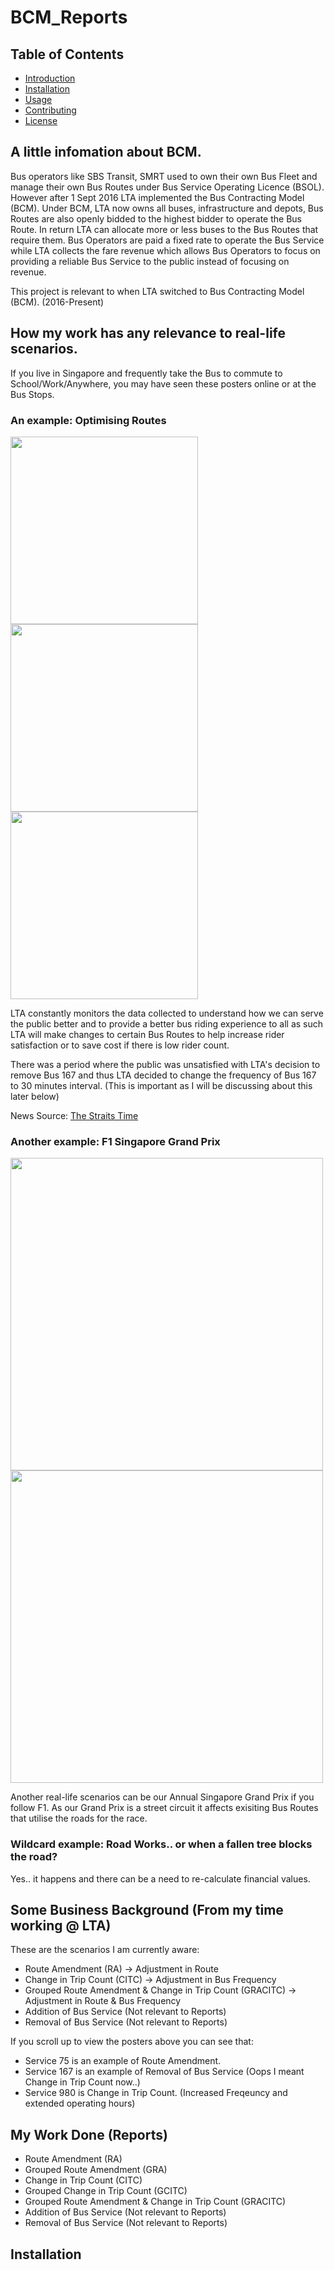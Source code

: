 # BCM_Reports
## Table of Contents
- [Introduction](#AlittleinfomationaboutBCM)
- [Installation](#installation)
- [Usage](#usage)
- [Contributing](#contributing)
- [License](#license)
  
## A little infomation about BCM.
Bus operators like SBS Transit, SMRT used to own their own Bus Fleet and manage their own Bus Routes under Bus Service Operating Licence (BSOL). However after 1 Sept 2016 LTA implemented the Bus Contracting Model (BCM). Under BCM, LTA now owns all buses, infrastructure and depots, Bus Routes are also openly bidded to the highest bidder to operate the Bus Route. In return LTA can allocate more or less buses to the Bus Routes that require them. Bus Operators are paid a fixed rate to operate the Bus Service while LTA collects the fare revenue which allows Bus Operators to focus on providing a reliable Bus Service to the public instead of focusing on revenue.

This project is relevant to when LTA switched to Bus Contracting Model (BCM). (2016-Present)

## How my work has any relevance to real-life scenarios.
If you live in Singapore and frequently take the Bus to commute to School/Work/Anywhere, you may have seen these posters online or at the Bus Stops.

### An example: Optimising Routes
<img src="https://github.com/caizhitan/BCM_Demo_Reports/assets/150103035/8c89d873-434d-450d-a8fe-ef099d774b11" width="300"> <img src="https://github.com/caizhitan/BCM_Demo_Reports/assets/150103035/5585bbaa-37ec-4a35-84e0-3d31ac42f03a" width="300"> <img src="https://github.com/caizhitan/BCM_Demo_Reports/assets/150103035/f1bee8a1-df05-4d3c-bded-73bbc244ed82" width="300">

LTA constantly monitors the data collected to understand how we can serve the public better and to provide a better bus riding experience to all as such LTA will make changes to certain Bus Routes to help increase rider satisfaction or to save cost if there is low rider count.

There was a period where the public was unsatisfied with LTA's decision to remove Bus 167 and thus LTA decided to change the frequency of Bus 167 to 30 minutes interval. (This is important as I will be discussing about this later below)

News Source: [The Straits Time](https://www.straitstimes.com/singapore/transport/lta-u-turns-on-decision-to-stop-bus-service-167-route-to-be-retained-with-30-minute-intervals)

### Another example: F1 Singapore Grand Prix 
<img src="https://github.com/caizhitan/BCM_Demo_Reports/assets/150103035/a6674b8c-201e-4b76-bea8-63afd4d7961c" width="500"> <img src="https://github.com/caizhitan/BCM_Demo_Reports/assets/150103035/737c80c1-9441-4085-9745-7df171d7e54c" width="500">

Another real-life scenarios can be our Annual Singapore Grand Prix if you follow F1. As our Grand Prix is a street circuit it affects exisiting Bus Routes that utilise the roads for the race.

### Wildcard example: Road Works.. or when a fallen tree blocks the road?
Yes.. it happens and there can be a need to re-calculate financial values.

## Some Business Background (From my time working @ LTA)
These are the scenarios I am currently aware:
- Route Amendment (RA) -> Adjustment in Route
- Change in Trip Count (CITC) -> Adjustment in Bus Frequency
- Grouped Route Amendment & Change in Trip Count (GRACITC) -> Adjustment in Route & Bus Frequency
- Addition of Bus Service (Not relevant to Reports)
- Removal of Bus Service (Not relevant to Reports)

If you scroll up to view the posters above you can see that:
- Service 75 is an example of Route Amendment.
- Service 167 is an example of Removal of Bus Service (Oops I meant Change in Trip Count now..)
- Service 980 is Change in Trip Count. (Increased Freqeuncy and extended operating hours)

## My Work Done (Reports)

- Route Amendment (RA)
- Grouped Route Amendment (GRA)
- Change in Trip Count (CITC)
- Grouped Change in Trip Count (GCITC)
- Grouped Route Amendment & Change in Trip Count (GRACITC)
- Addition of Bus Service (Not relevant to Reports)
- Removal of Bus Service (Not relevant to Reports)

## Installation
